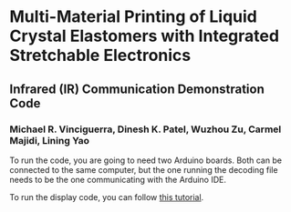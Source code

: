 # Multi-Material Printing of Liquid Crystal Elastomers with Integrated Stretchable Electronics

## Infrared (IR) Communication Demonstration Code

### Michael R. Vinciguerra, Dinesh K. Patel, Wuzhou Zu, Carmel Majidi, Lining Yao

To run the code, you are going to need two Arduino boards. Both can be connected to the same computer, but the one running the decoding file needs to be the one communicating with the Arduino IDE.

To run the display code, you can follow [this tutorial](https://pythonforundergradengineers.com/python-arduino-potentiometer.html).
